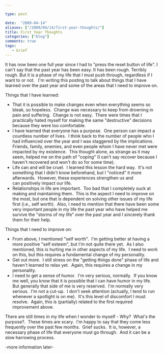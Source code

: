 ```yaml
---

type: post

date:  "2009-04-14"
aliases: ["/2009/04/14/first-year-thoughts/"]
title: First Year Thoughts
categories: ["blog"]
comments: true
tags:
   - Grief
---
```

It has now been one full year since I had to "press the reset button of life". I can't say that the past year has been easy. It has been rough. Terribly rough. But it is a phase of my life that I must push through, regardless if I want to or not.   I'm writing this posting to talk about things that I have learned over the past year and some of the areas that I need to improve on.

Things that I have learned:

+ That it is possible to make changes even when everything seems so bleak, so hopeless.  Change was necessary to keep from drowning in pain and suffering.  Change is not easy.  There were times that I practically hated myself for making the same "destructive" decisions because they were too comfortable. 
+ I have learned that everyone has a purpose.  One person can impact a countless number of lives.  I think back to the number of people who I had influenced over the year and I was staggered by the implications.  Friends, family, enemies, and even people whom I have never met were impacted by my existence.  This thought alone, as strange as it may seem, helped me on the path of "coping" (I can't say recover because I haven't recovered and won't do so for some time).
+ Life can and will be cruel.  I learned this lesson the hard way.  It's not something that I didn't know beforehand, but I "noticed" it more afterwards.  However, these experiences strengthen us and can positively impact our life.
+ Relationships in life are important.  Too bad that I completely suck at making and maintaining them.  This is the aspect I need to improve on the most, but one that is dependent on solving other issues of my life first (i.e., self worth).  Also, I need to mention that there have been some very important people in my life the past year who have helped me survive the "storms of my life" over the past year and I sincerely thank them for their help.

Things that I need to improve on:

+ From above, I mentioned "self worth".  I'm getting better at having a more positive "self esteem", but I'm not quite there yet.  As I also mentioned, this is hurting me in other aspects of my life.  I need to work on this, but this requires a fundamental change of my personality.
+ Get out more.  I still stress on the "getting things done" phase of life and haven't learned to relax yet.  Again, this requires a change in my personality.
+ I need to get a sense of humor.  I'm very serious, normally.  If you know me well, you know that it is possible that I can have humor in my life.  But generally that side of me is very reserved.  I'm normally very serious.  I'm not a cut-up.  I don't seek attention (actually, I tend to run whenever a spotlight is on me).  It's this level of discomfort I must resolve.  Again, this is (partially) related to the first required improvement above.

There are still times in my life when I wonder to myself - Why?  What's the purpose?.  These times are scary.  I'm happy to say that they come less frequently over the past few months.  Grief sucks.  It is, however, a necessary phase of life that everyone must go through.  And it can be a slow harrowing process.

-more information later-
